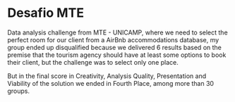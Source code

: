 # Desafio MTE

Data analysis challenge from MTE - UNICAMP, where we need to select the perfect room for our client from a AirBnb accommodations database, my group ended up disqualified because we delivered 6 results based on the premise that the tourism agency should have at least some options to book their client, but the challenge was to select only one place.


But in the final score in Creativity, Analysis Quality, Presentation and Viability of the solution we ended in Fourth Place, among more than 30 groups.
